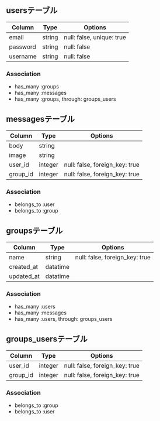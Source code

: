 ## usersテーブル
|Column|Type|Options|
|------|----|-------|
|email|string|null: false, unique: true|
|password|string|null: false|
|username|string|null: false|

### Association
- has_many :groups
- has_many :messages
- has_many :groups, through: groups_users

## messagesテーブル
|Column|Type|Options|
|------|----|-------|
|body|string|
|image|string|
|user_id|integer|null: false, foreign_key: true|
|group_id|integer|null: false, foreign_key: true|

### Association
- belongs_to :user
- belongs_to :group
  
## groupsテーブル
|Column|Type|Options|
|------|----|-------|
|name|string|null: false, foreign_key: true|
|created_at|datatime|
|updated_at|datatime|

### Association
- has_many :users
- has_many :messages
- has_many :users, through: groups_users

## groups_usersテーブル
|Column|Type|Options|
|------|----|-------|
|user_id|integer|null: false, foreign_key: true|
|group_id|integer|null: false, foreign_key: true|

### Association
- belongs_to :group
- belongs_to :user

